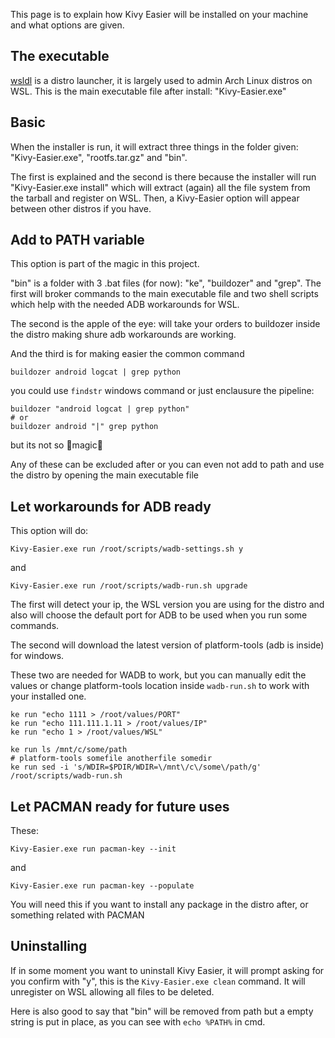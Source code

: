 This page is to explain how Kivy Easier will be installed on your machine and what options are given.

## The executable
[wsldl](https://github.com/yuk7/wsldl) is a distro launcher, it is largely used to admin Arch Linux distros on WSL. This is the main executable file after install: "Kivy-Easier.exe"

## Basic
When the installer is run, it will extract three things in the folder given: "Kivy-Easier.exe", "rootfs.tar.gz" and "bin".

The first is explained and the second is there because the installer will run "Kivy-Easier.exe install" which will extract (again) all the file system from the tarball and register on WSL. Then, a Kivy-Easier option will appear between other distros if you have.

## Add to PATH variable
This option is part of the magic in this project.

"bin" is a folder with 3 .bat files (for now): "ke", "buildozer" and "grep". The first will broker commands to the main executable file and two shell scripts which help with the needed ADB workarounds for WSL.

The second is the apple of the eye: will take your orders to buildozer inside the distro making shure adb workarounds are working.

And the third is for making easier the common command
```
buildozer android logcat | grep python
```
you could use `findstr` windows command or just enclausure the pipeline:
```
buildozer "android logcat | grep python"
# or
buildozer android "|" grep python
```
but its not so 🌟magic🌟

Any of these can be excluded after or you can even not add to path and use the distro by opening the main executable file

## Let workarounds for ADB ready
This option will do:
```
Kivy-Easier.exe run /root/scripts/wadb-settings.sh y
```
and
```
Kivy-Easier.exe run /root/scripts/wadb-run.sh upgrade
```
The first will detect your ip, the WSL version you are using for the distro and also will choose the default port for ADB to be used when you run some commands.

The second will download the latest version of platform-tools (adb is inside) for windows.

These two are needed for WADB to work, but you can manually edit the values or change platform-tools location inside `wadb-run.sh` to work with your installed one.

```
ke run "echo 1111 > /root/values/PORT"
ke run "echo 111.111.1.11 > /root/values/IP"
ke run "echo 1 > /root/values/WSL"

ke run ls /mnt/c/some/path
# platform-tools somefile anotherfile somedir
ke run sed -i 's/WDIR=$PDIR/WDIR=\/mnt\/c\/some\/path/g' /root/scripts/wadb-run.sh
```

## Let PACMAN ready for future uses
These:
```
Kivy-Easier.exe run pacman-key --init
```
and
```
Kivy-Easier.exe run pacman-key --populate
```
You will need this if you want to install any package in the distro after, or something related with PACMAN

## Uninstalling
If in some moment you want to uninstall Kivy Easier, it will prompt asking for you confirm with "y", this is the `Kivy-Easier.exe clean` command. It will unregister on WSL allowing all files to be deleted.

Here is also good to say that "bin" will be removed from path but a empty string is put in place, as you can see with `echo %PATH%` in cmd.
